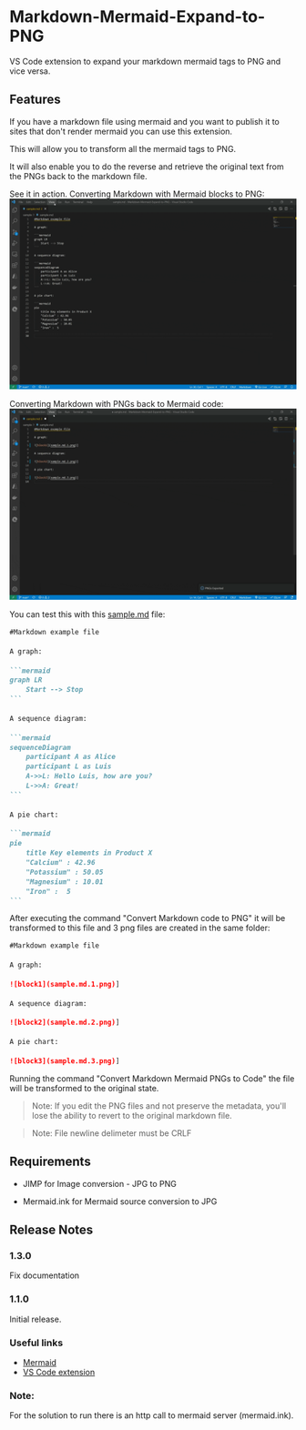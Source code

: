 # Markdown-Mermaid-Expand-to-PNG

VS Code extension to expand your markdown mermaid tags to PNG and vice versa.

## Features

If you have a markdown file using mermaid and you want to publish it to sites that don't render mermaid you can use this extension.

This will allow you to transform all the mermaid tags to PNG.

It will also enable you to do the reverse and retrieve the original text from the PNGs back to the markdown file.

See it in action. Converting Markdown with Mermaid blocks to PNG:
![demo1](demo1.gif)

Converting Markdown with PNGs back to Mermaid code:
![demo2](demo2.gif)

You can test this with this [sample.md](https://raw.githubusercontent.com/luisalvesmartins/Markdown-Mermaid-Expand-to-PNG/main/sample/sample.md) file:

~~~markdown
#Markdown example file

A graph:

```mermaid
graph LR
    Start --> Stop
```

A sequence diagram:

```mermaid
sequenceDiagram
    participant A as Alice
    participant L as Luis
    A->>L: Hello Luis, how are you?
    L->>A: Great!
```

A pie chart:

```mermaid
pie
    title Key elements in Product X
    "Calcium" : 42.96
    "Potassium" : 50.05
    "Magnesium" : 10.01
    "Iron" :  5
```
~~~

After executing the command "Convert Markdown code to PNG" it will be transformed to this file and 3 png files are created in the same folder:

~~~markdown
#Markdown example file

A graph:

![block1](sample.md.1.png)]

A sequence diagram:

![block2](sample.md.2.png)]

A pie chart:

![block3](sample.md.3.png)]

~~~

Running the command "Convert Markdown Mermaid PNGs to Code" the file will be transformed to the original state.

> Note: If you edit the PNG files and not preserve the metadata, you'll lose the ability to revert to the original markdown file.

> Note: File newline delimeter must be CRLF

## Requirements

- JIMP for Image conversion - JPG to PNG

- Mermaid.ink for Mermaid source conversion to JPG

## Release Notes

### 1.3.0

Fix documentation

### 1.1.0

Initial release.

### Useful links

* [Mermaid](https://mermaid-js.github.io/)
* [VS Code extension](https://marketplace.visualstudio.com/items?itemName=LuisAlvesMartins.markdown-code-to-png)

### Note:
For the solution to run there is an http call to mermaid server (mermaid.ink).
